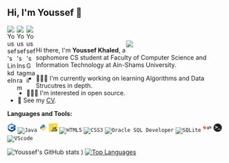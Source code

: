 ## Hi, I'm Youssef 👋

<a href="https://www.linkedin.com/in/youssefkhaled08/">
  <img align="left" alt="Youssef's LinkdeIn" width="22px" src="https://cdn.jsdelivr.net/npm/simple-icons@3.13.0/icons/linkedin.svg" />
</a>
<a href="https://www.instagram.com/youssefkhaled08/">
  <img align="left" alt="Youssef's Instagram" width="22px" src="https://cdn.jsdelivr.net/npm/simple-icons@v3/icons/instagram.svg" />
</a>
<a href="mailto:youssefkfarouk@gmail.com">
  <img align="left" alt="Youssef's Gmail" width="22px" src="https://cdn.jsdelivr.net/npm/simple-icons@3.13.0/icons/gmail.svg" />
</a>

<br />
<br />
<img align='right' src="https://media.giphy.com/media/M9gbBd9nbDrOTu1Mqx/giphy.gif" width="230">

Hi there, I'm **Youssef Khaled**, a sophomore CS student at Faculty of Computer Science and Information Technology at Ain-Shams University.


- 👨🏽‍💻 I'm currently working on learning Algorithms and Data Strucutres in depth.
- 👨🏽‍💻 I'm interested in open source.
- 📝 See my [CV](https://drive.google.com/file/d/1vZRnlUovmd-LMX2q2Q3LgVA38oM3DAAN/view?usp=sharing).


**Languages and Tools:**  

<code><img height="20" alt="C++" src="https://raw.githubusercontent.com/github/explore/80688e429a7d4ef2fca1e82350fe8e3517d3494d/topics/cpp/cpp.png"></code>
<code><img height="20" alt="Java" src="https://raw.githubusercontent.com/jmnote/z-icons/master/svg/java.svg"></code>
<code><img height="20" alt= "Python" src="https://raw.githubusercontent.com/github/explore/80688e429a7d4ef2fca1e82350fe8e3517d3494d/topics/python/python.png"></code>
<code><img height="20" alt="Javascript" src="https://raw.githubusercontent.com/github/explore/80688e429a7d4ef2fca1e82350fe8e3517d3494d/topics/javascript/javascript.png"></code>
<code><img height="20" alt="HTML5" src="https://upload.wikimedia.org/wikipedia/commons/thumb/3/38/HTML5_Badge.svg/600px-HTML5_Badge.svg.png"></code>
<code><img height="20" alt="CSS3" src="https://cdn4.iconfinder.com/data/icons/social-media-logos-6/512/121-css3-512.png"></code>
<code><img height="20" alt="Oracle SQL Developer" src="https://upload.wikimedia.org/wikipedia/en/thumb/6/68/Oracle_SQL_Developer_logo.svg/1200px-Oracle_SQL_Developer_logo.svg.png"></code>
<code><img height="20" alt="SQLite" src="https://iconape.com/wp-content/files/sm/352402/svg/sqlite-seeklogo.com.svg"></code>
<code><img height="20" alt="Git" src="https://raw.githubusercontent.com/github/explore/80688e429a7d4ef2fca1e82350fe8e3517d3494d/topics/git/git.png"></code>
<code><img height="20" alt="Terminal" src="https://raw.githubusercontent.com/github/explore/80688e429a7d4ef2fca1e82350fe8e3517d3494d/topics/terminal/terminal.png"></code>
<code><img height="20" alt="VScode" src="https://upload.wikimedia.org/wikipedia/commons/thumb/9/9a/Visual_Studio_Code_1.35_icon.svg/1024px-Visual_Studio_Code_1.35_icon.svg.png"></code>


![Youssef's GitHub stats](https://github-readme-stats.vercel.app/api?username=youssefkhaled08&count_private=true&show_icons=true&theme=highcontrast)
)
[![Top Languages](https://github-readme-stats.vercel.app/api/top-langs/?username=youssefkhaled08&layout=compact&theme=highcontrast)](https://github.com/youssefkhaled08/github-readme-stats)

